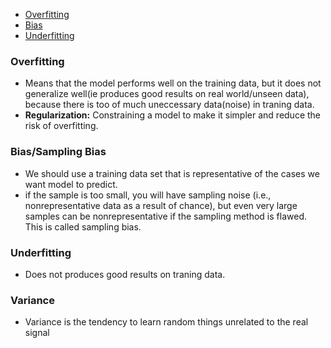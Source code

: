 - [Overfitting](#of)
- [Bias](#sb)
- [Underfitting](#uf)

<a name=of></a>
### Overfitting
- Means that the model performs well on the training data, but it does not generalize well(ie produces good results on real world/unseen data), because there is too of much uneccessary data(noise) in traning data.
- **Regularization:** Constraining a model to make it simpler and reduce the risk of overfitting.

<a name=bs></a>
### Bias/Sampling Bias
- We should use a training data set that is representative of the cases we want model to predict.
- if the sample is too small, you will have sampling noise (i.e., nonrepresentative data as a result of chance), but even very large samples can be nonrepresentative if the sampling method is flawed. This is called sampling bias.

<a name=uf></a>
### Underfitting
- Does not produces good results on traning data.

<a name=v></a>
### Variance
- Variance is the tendency to learn random things unrelated to the real signal 
